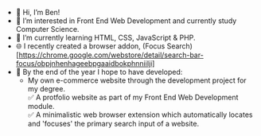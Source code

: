 - 👋 Hi, I’m Ben!
- 👀 I’m interested in Front End Web Development and currently study Computer Science.
- 🌱 I’m currently learning HTML, CSS, JavaScript & PHP.
- 🌐 I recently created a browser addon, (Focus Search)[https://chrome.google.com/webstore/detail/search-bar-focus/obpjnhenhageebpgaaidbokphnniilji]
- 🚀 By the end of the year I hope to have developed:
    - My own e-commerce website through the development project for my degree.  
    ✅ A protfolio website as part of my Front End Web Development module.  
    ✅ A minimalistic web browser extension which automatically locates and 'focuses' the primary search input of a website.

<!---
BenEmm/BenEmm is a ✨ special ✨ repository because its `README.md` (this file) appears on your GitHub profile.
You can click the Preview link to take a look at your changes.
--->
